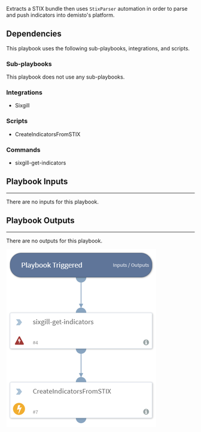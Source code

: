Extracts a STIX bundle then uses `StixParser` automation in order to parse and push indicators into demisto's platform.

## Dependencies
This playbook uses the following sub-playbooks, integrations, and scripts.

### Sub-playbooks
This playbook does not use any sub-playbooks.

### Integrations
* Sixgill

### Scripts
* CreateIndicatorsFromSTIX

### Commands
* sixgill-get-indicators

## Playbook Inputs
---
There are no inputs for this playbook.

## Playbook Outputs
---
There are no outputs for this playbook.


![Sixgill_DarkFeed_Indicators](https://github.com/ElazarK/content-docs/blob/master/images/playbooks/Sixgill_DarkFeed_Indicators.png)
